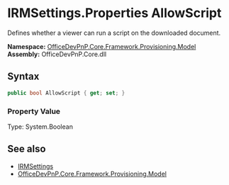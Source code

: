 # IRMSettings.Properties AllowScript
 Defines whether a viewer can run a script on the downloaded document.   

**Namespace:** [OfficeDevPnP.Core.Framework.Provisioning.Model](OfficeDevPnP.Core.Framework.Provisioning.Model.md)  
**Assembly:** OfficeDevPnP.Core.dll  
## Syntax
```C#
public bool AllowScript { get; set; }
```

### Property Value
Type: System.Boolean  

## See also
- [IRMSettings](OfficeDevPnP.Core.Framework.Provisioning.Model.IRMSettings.md) 
- [OfficeDevPnP.Core.Framework.Provisioning.Model](OfficeDevPnP.Core.Framework.Provisioning.Model.md) 
